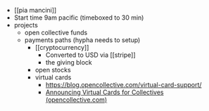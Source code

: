 - [[pia mancini]]
- Start time 9am pacific (timeboxed to 30 min)
- projects
	- open collective funds
	- payments paths (hypha needs to setup)
		- [[cryptocurrency]] 
			- Converted to USD via [[stripe]]
			- the giving block
		- open stocks
		- virtual cards
			- https://blog.opencollective.com/virtual-card-support/
			- [Announcing Virtual Cards for Collectives (opencollective.com)]()


